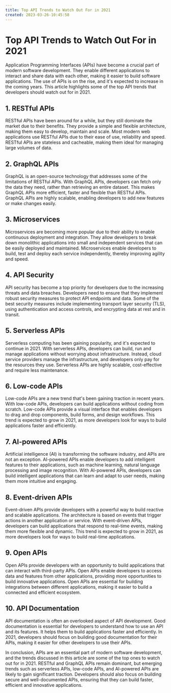 ```yaml
---
title: Top API Trends to Watch Out For in 2021 
created: 2023-03-26-10:45:58
---
```


# Top API Trends to Watch Out For in 2021

Application Programming Interfaces (APIs) have become a crucial part of modern software development. They enable different applications to interact and share data with each other, making it easier to build software applications. The use of APIs is on the rise, and it's expected to increase in the coming years. This article highlights some of the top API trends that developers should watch out for in 2021.

## 1. RESTful APIs

RESTful APIs have been around for a while, but they still dominate the market due to their benefits. They provide a simple and flexible architecture, making them easy to develop, maintain and scale. Most modern web applications use RESTful APIs due to their ease of use, reliability and speed. RESTful APIs are stateless and cacheable, making them ideal for managing large volumes of data.

## 2. GraphQL APIs

GraphQL is an open-source technology that addresses some of the limitations of RESTful APIs. With GraphQL APIs, developers can fetch only the data they need, rather than retrieving an entire dataset. This makes GraphQL APIs more efficient, faster and flexible than RESTful APIs. GraphQL APIs are highly scalable, enabling developers to add new features or make changes easily.

## 3. Microservices

Microservices are becoming more popular due to their ability to enable continuous deployment and integration. They allow developers to break down monolithic applications into small and independent services that can be easily deployed and maintained. Microservices enable developers to build, test and deploy each service independently, thereby improving agility and speed.

## 4. API Security

API security has become a top priority for developers due to the increasing threats and data breaches. Developers need to ensure that they implement robust security measures to protect API endpoints and data. Some of the best security measures include implementing transport layer security (TLS), using authentication and access controls, and encrypting data at rest and in transit.

## 5. Serverless APIs

Serverless computing has been gaining popularity, and it's expected to continue in 2021. With serverless APIs, developers can build, run and manage applications without worrying about infrastructure. Instead, cloud service providers manage the infrastructure, and developers only pay for the resources they use. Serverless APIs are highly scalable, cost-effective and require less maintenance.

## 6. Low-code APIs

Low-code APIs are a new trend that's been gaining traction in recent years. With low-code APIs, developers can build applications without coding from scratch. Low-code APIs provide a visual interface that enables developers to drag and drop components, build forms, and design workflows. This trend is expected to grow in 2021, as more developers look for ways to build applications faster and efficiently.

## 7. AI-powered APIs

Artificial intelligence (AI) is transforming the software industry, and APIs are not an exception. AI-powered APIs enable developers to add intelligent features to their applications, such as machine learning, natural language processing and image recognition. With AI-powered APIs, developers can build intelligent applications that can learn and adapt to user needs, making them more intuitive and engaging.

## 8. Event-driven APIs

Event-driven APIs provide developers with a powerful way to build reactive and scalable applications. The architecture is based on events that trigger actions in another application or service. With event-driven APIs, developers can build applications that respond to real-time events, making them more flexible and dynamic. This trend is expected to grow in 2021, as more developers look for ways to build real-time applications.

## 9. Open APIs

Open APIs provide developers with an opportunity to build applications that can interact with third-party APIs. Open APIs enable developers to access data and features from other applications, providing more opportunities to build innovative applications. Open APIs are essential for building integrations between different applications, making it easier to build a connected and efficient ecosystem.

## 10. API Documentation

API documentation is often an overlooked aspect of API development. Good documentation is essential for developers to understand how to use an API and its features. It helps them to build applications faster and efficiently. In 2021, developers should focus on building good documentation for their APIs, making it easier for other developers to use their APIs.

In conclusion, APIs are an essential part of modern software development, and the trends discussed in this article are some of the top ones to watch out for in 2021. RESTful and GraphQL APIs remain dominant, but emerging trends such as serverless APIs, low-code APIs, and AI-powered APIs are likely to gain significant traction. Developers should also focus on building secure and well-documented APIs, ensuring that they can build faster, efficient and innovative applications.
